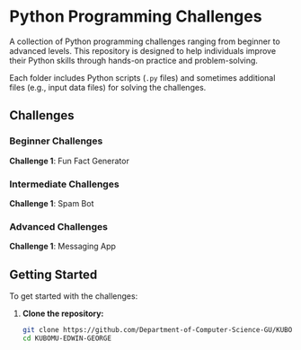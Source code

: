 # Python Programming Challenges

A collection of Python programming challenges ranging from beginner to advanced levels. This repository is designed to help individuals improve their Python skills through hands-on practice and problem-solving.



Each folder includes Python scripts (`.py` files) and sometimes additional files (e.g., input data files) for solving the challenges.

## Challenges

### Beginner Challenges

**Challenge 1**: Fun Fact Generator

### Intermediate Challenges
**Challenge 1**: Spam Bot

### Advanced Challenges

**Challenge 1**: Messaging App

## Getting Started

To get started with the challenges:

1. **Clone the repository:**

   ```bash
   git clone https://github.com/Department-of-Computer-Science-GU/KUBOMU-EDWIN-GEORGE.git
   cd KUBOMU-EDWIN-GEORGE
